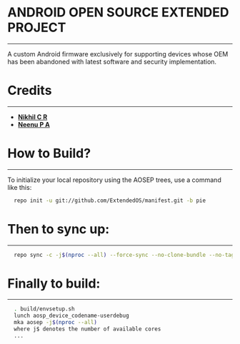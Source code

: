 # ANDROID OPEN SOURCE EXTENDED PROJECT 
--------------------------------------
A custom Android firmware exclusively for supporting devices whose
OEM has been abandoned with latest software and security implementation.

# Credits
---------
* [**Nikhil C R**](https://www.linkedin.com/in/nikhil-c-r-9153b162)
* [**Neenu P A**](https://www.linkedin.com/in/neenu-p-a-291045b8)


# How to Build?
-------------

To initialize your local repository using the AOSEP trees, use a 
command like this:

```bash
  repo init -u git://github.com/ExtendedOS/manifest.git -b pie
```
  
# Then to sync up:
----------------

```bash
  repo sync -c -j$(nproc --all) --force-sync --no-clone-bundle --no-tags
```

# Finally to build:
-----------------

```bash
  . build/envsetup.sh
  lunch aosp_device_codename-userdebug
  mka aosep -j$(nproc --all)
  where j$ denotes the number of available cores
  ...
